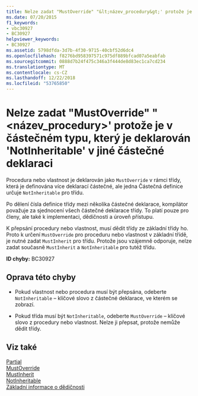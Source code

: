 ```yaml
---
title: Nelze zadat "MustOverride" "&lt;název_procedury&gt;' protože je v částečném typu, který je deklarován 'NotInheritable' v jiné částečné deklaraci
ms.date: 07/20/2015
f1_keywords:
- vbc30927
- BC30927
helpviewer_keywords:
- BC30927
ms.assetid: 5798dfda-3d7b-4f30-9715-40cbf52d6dc4
ms.openlocfilehash: f8276bd958397571c975df889bfcad07a5eabfab
ms.sourcegitcommit: 0888d7b24f475c346a3f444de8d83ec1ca7cd234
ms.translationtype: MT
ms.contentlocale: cs-CZ
ms.lasthandoff: 12/22/2018
ms.locfileid: "53765850"
---
```

# <a name="mustoverride-cannot-be-specified-on-ltprocedurenamegt-because-it-is-in-a-partial-type-that-is-declared-notinheritable-in-another-partial-definition"></a>Nelze zadat "MustOverride" "&lt;název_procedury&gt;' protože je v částečném typu, který je deklarován 'NotInheritable' v jiné částečné deklaraci
Procedura nebo vlastnost je deklarován jako `MustOverride` v rámci třídy, která je definována více deklarací částečné, ale jedna Částečná definice určuje `NotInheritable` pro třídu.  
  
 Po dělení čísla definice třídy mezi několika částečné deklarace, kompilátor považuje za sjednocení všech částečné deklarace třídy. To platí pouze pro členy, ale také k implementaci, dědičnosti a úroveň přístupu.  
  
 K přepsání procedury nebo vlastnost, musí dědit třídy ze základní třídy ho. Proto k určení `MustOverride` pro proceduru nebo vlastnost v základní třídě, je nutné zadat `MustInherit` pro třídu. Protože jsou vzájemně odporuje, nelze zadat současně `MustInherit` a `NotInheritable` pro tutéž třídu.  
  
 **ID chyby:** BC30927  
  
## <a name="to-correct-this-error"></a>Oprava této chyby  
  
-   Pokud vlastnost nebo procedura musí být přepsána, odeberte `NotInheritable` – klíčové slovo z částečné deklarace, ve kterém se zobrazí.  
  
-   Pokud třída musí být `NotInheritable`, odeberte `MustOverride` – klíčové slovo z procedury nebo vlastnost. Nelze ji přepsat, protože nemůže dědit třídy.  
  
## <a name="see-also"></a>Viz také  
 [Partial](../../visual-basic/language-reference/modifiers/partial.md)  
 [MustOverride](../../visual-basic/language-reference/modifiers/mustoverride.md)  
 [MustInherit](../../visual-basic/language-reference/modifiers/mustinherit.md)  
 [NotInheritable](../../visual-basic/language-reference/modifiers/notinheritable.md)  
 [Základní informace o dědičnosti](../../visual-basic/programming-guide/language-features/objects-and-classes/inheritance-basics.md)
